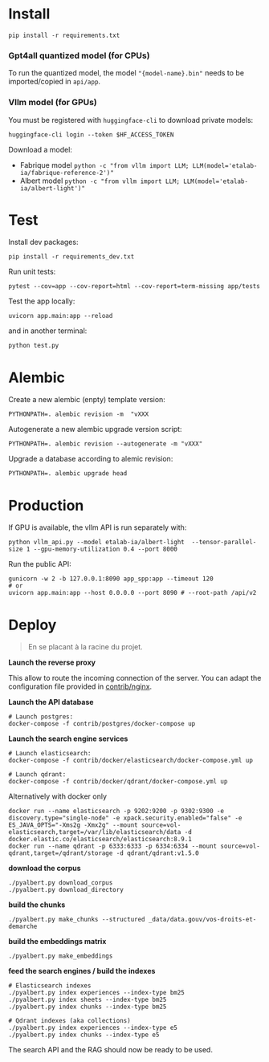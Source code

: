 # Install

    pip install -r requirements.txt


### Gpt4all quantized model (for CPUs)

To run the quantized model, the model `"{model-name}.bin"` needs to be imported/copied in `api/app`.

### Vllm model (for GPUs)

You must be registered with `huggingface-cli` to download private models:

    huggingface-cli login --token $HF_ACCESS_TOKEN


Download a model:
- Fabrique model `python -c "from vllm import LLM; LLM(model='etalab-ia/fabrique-reference-2')"`
- Albert model `python -c "from vllm import LLM; LLM(model='etalab-ia/albert-light')"`


# Test

Install dev packages:

    pip install -r requirements_dev.txt


Run unit tests:

    pytest --cov=app --cov-report=html --cov-report=term-missing app/tests


Test the app locally:

    uvicorn app.main:app --reload


and in another terminal:

    python test.py


# Alembic

Create a new alembic (enpty) template version:

    PYTHONPATH=. alembic revision -m  "vXXX

Autogenerate a new alembic upgrade version script:

    PYTHONPATH=. alembic revision --autogenerate -m "vXXX"

Upgrade a database according to alemic revision:

    PYTHONPATH=. alembic upgrade head


# Production

If GPU is available, the vllm API is run separately with:

    python vllm_api.py --model etalab-ia/albert-light  --tensor-parallel-size 1 --gpu-memory-utilization 0.4 --port 8000


Run the public API:

    gunicorn -w 2 -b 127.0.0.1:8090 app_spp:app --timeout 120
    # or
    uvicorn app.main:app --host 0.0.0.0 --port 8090 # --root-path /api/v2



# Deploy

> En se placant à la racine du projet.

**Launch the reverse proxy**

This allow to route the incoming connection of the server. You can adapt the configuration file provided in [contrib/nginx](/contrib/nginx/).


**Launch the API database**

    # Launch postgres:
    docker-compose -f contrib/postgres/docker-compose up


**Launch the search engine services**

    # Launch elasticsearch:
    docker-compose -f contrib/docker/elasticsearch/docker-compose.yml up

    # Launch qdrant:
    docker-compose -f contrib/docker/qdrant/docker-compose.yml up

Alternatively with docker only

    docker run --name elasticsearch -p 9202:9200 -p 9302:9300 -e discovery.type="single-node" -e xpack.security.enabled="false" -e ES_JAVA_OPTS="-Xms2g -Xmx2g" --mount source=vol-elasticsearch,target=/var/lib/elasticsearch/data -d docker.elastic.co/elasticsearch/elasticsearch:8.9.1
    docker run --name qdrant -p 6333:6333 -p 6334:6334 --mount source=vol-qdrant,target=/qdrant/storage -d qdrant/qdrant:v1.5.0


**download the corpus**

    ./pyalbert.py download_corpus
    ./pyalbert.py download_directory


**build the chunks**

    ./pyalbert.py make_chunks --structured _data/data.gouv/vos-droits-et-demarche


**build the embeddings matrix**

    ./pyalbert.py make_embeddings


**feed the search engines / build the indexes**

    # Elasticsearch indexes
    ./pyalbert.py index experiences --index-type bm25
    ./pyalbert.py index sheets --index-type bm25
    ./pyalbert.py index chunks --index-type bm25

    # Qdrant indexes (aka collections)
    ./pyalbert.py index experiences --index-type e5
    ./pyalbert.py index chunks --index-type e5


The search API and the RAG should now be ready to be used.
